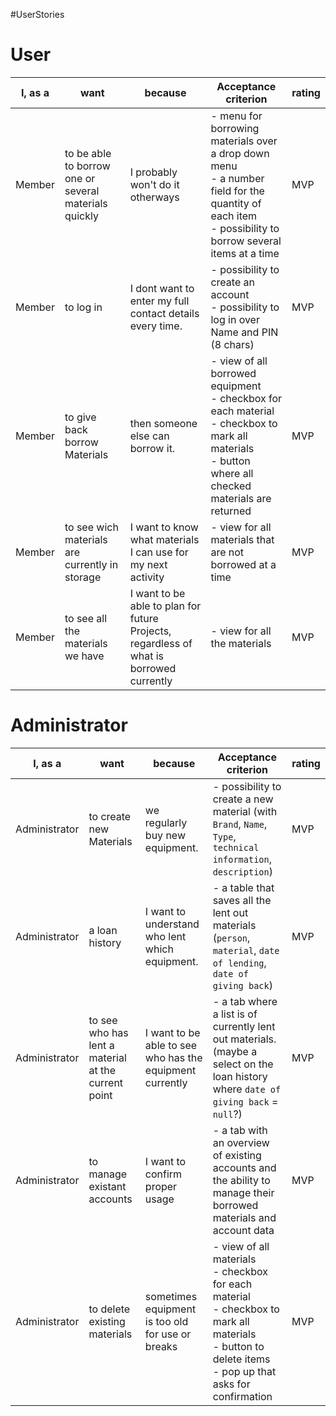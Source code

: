 #UserStories

# User

| I, as a | want                                                  | because                                                                                 | Acceptance criterion                                                                                                                                       | rating |
| ------- | ----------------------------------------------------- | --------------------------------------------------------------------------------------- | ---------------------------------------------------------------------------------------------------------------------------------------------------------- | ------ |
| Member  | to be able to borrow one or several materials quickly | I probably won't do it otherways                                                        | - menu for borrowing materials over a drop down menu<br>- a number field for the quantity of each item<br>- possibility to borrow several items at a time  | MVP    |
| Member  | to log in                                             | I dont want to enter my full contact details every time.                                | - possibility to create an account<br>- possibility to log in over Name and PIN (8 chars)                                                                  | MVP    |
| Member  | to give back borrow Materials                         | then someone else can borrow it.                                                        | - view of all borrowed equipment<br>- checkbox for each material <br>- checkbox to mark all materials<br>- button where all checked materials are returned | MVP    |
| Member  | to see wich materials are currently in storage        | I want to know what materials I can use for my next activity                            | - view for all materials that are not borrowed at a time                                                                                                   | MVP    |
| Member  | to see all the materials we have                      | I want to be able to plan for future Projects, regardless of what is borrowed currently | - view for all the materials                                                                                                                               | MVP    |

# Administrator

| I, as a       | want                                                | because                                                  | Acceptance criterion                                                                                                                                            | rating |
| ------------- | --------------------------------------------------- | -------------------------------------------------------- | --------------------------------------------------------------------------------------------------------------------------------------------------------------- | ------ |
| Administrator | to create new Materials                             | we regularly buy new equipment.                          | - possibility to create a new material (with `Brand`, `Name`, `Type`, `technical information`, `description`)                                                   | MVP    |
| Administrator | a loan history                                      | I want to understand who lent which equipment.           | - a table that saves all the lent out materials (`person`, `material`, `date of lending`, `date of giving back`)                                                | MVP    |
| Administrator | to see who has lent a material at the current point | I want to be able to see who has the equipment currently | - a tab where a list is of currently lent out materials. (maybe a select on the loan history where `date of giving back` = `null`?)                             | MVP    |
| Administrator | to manage existant accounts                         | I want to confirm proper usage                           | - a tab with an overview of existing accounts and the ability to manage their borrowed materials and account data                                               | MVP    |
| Administrator | to delete existing materials                        | sometimes equipment is too old for use or breaks         | - view of all materials<br>- checkbox for each material <br>- checkbox to mark all materials<br>- button to delete items<br>- pop up that asks for confirmation | MVP    | Administrator | issue reminders to people reaching their limit      | i want to keep order                                     | - a button on the user page to issue warnings reminding the user of the limit when next logging in                                  | NTH    |
